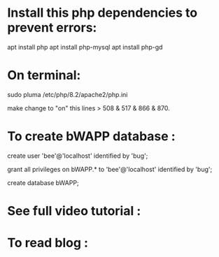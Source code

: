 # Install this php dependencies to prevent errors: 

apt install php 
apt install php-mysql
apt install php-gd



# On terminal: 

sudo pluma /etc/php/8.2/apache2/php.ini 

make change to "on" this lines  > 508 & 517 & 866 & 870. 



# To create bWAPP database :


create user 'bee'@'localhost' identified by 'bug';

grant all privileges on bWAPP.* to 'bee'@'localhost' identified by 'bug';

create database bWAPP;



# See full video tutorial :
# To read blog :
